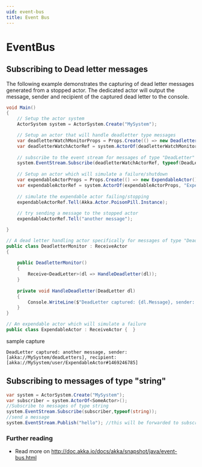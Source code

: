 ```yaml
---
uid: event-bus
title: Event Bus
---
```

# EventBus

## Subscribing to Dead letter messages

The following example demonstrates the capturing of dead letter messages generated from a stopped actor.  The dedicated actor will output the message, sender and recipient of the captured dead letter to the console.

```csharp
void Main()
{
    // Setup the actor system
    ActorSystem system = ActorSystem.Create("MySystem");

    // Setup an actor that will handle deadletter type messages
    var deadletterWatchMonitorProps = Props.Create(() => new DeadletterMonitor());
    var deadletterWatchActorRef = system.ActorOf(deadletterWatchMonitorProps, "DeadLetterMonitoringActor");
    
    // subscribe to the event stream for messages of type "DeadLetter"
    system.EventStream.Subscribe(deadletterWatchActorRef, typeof(DeadLetter));    
    
    // Setup an actor which will simulate a failure/shutdown
    var expendableActorProps = Props.Create(() => new ExpendableActor());
    var expendableActorRef = system.ActorOf(expendableActorProps, "ExpendableActor");
    
    // simulate the expendable actor failing/stopping
    expendableActorRef.Tell(Akka.Actor.PoisonPill.Instance);
    
    // try sending a message to the stopped actor
    expendableActorRef.Tell("another message");

}

// A dead letter handling actor specifically for messages of type "DeadLetter"
public class DeadletterMonitor : ReceiveActor
{
    
    public DeadletterMonitor()
    {
        Receive<DeadLetter>(dl => HandleDeadletter(dl));
    }
    
    private void HandleDeadletter(DeadLetter dl)
    {
        Console.WriteLine($"DeadLetter captured: {dl.Message}, sender: {dl.Sender}, recipient: {dl.Recipient}");
    }
}

// An expendable actor which will simulate a failure
public class ExpendableActor : ReceiveActor {  }
```

sample capture
```string
DeadLetter captured: another message, sender: [akka://MySystem/deadLetters], recipient: [akka://MySystem/user/ExpendableActor#1469246785]
```

## Subscribing to messages of type "string"

```csharp
var system = ActorSystem.Create("MySystem");
var subscriber = system.ActorOf<SomeActor>();
//Subscribe to messages of type string
system.EventStream.Subscribe(subscriber,typeof(string));
//send a message
system.EventStream.Publish("hello"); //this will be forwarded to subscriber
```

### Further reading
* Read more on http://doc.akka.io/docs/akka/snapshot/java/event-bus.html